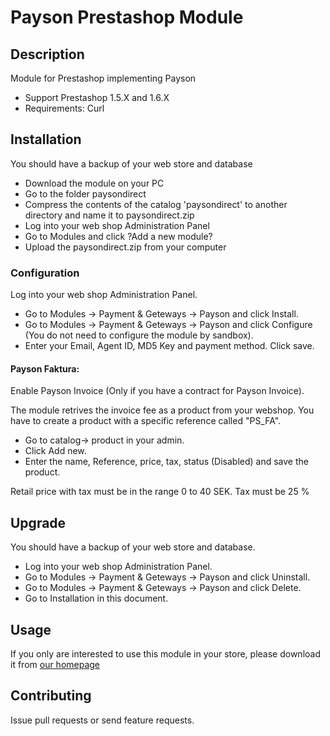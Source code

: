 # Payson Prestashop Module

## Description

Module for Prestashop implementing Payson
* Support 
Prestashop 1.5.X and 1.6.X
* Requirements: 
Curl

## Installation

You should have a backup of your web store and database 
* Download the module on your PC 
* Go to the folder paysondirect
* Compress the contents of the catalog 'paysondirect' to another directory and name it to paysondirect.zip
* Log into your web shop Administration Panel
* Go to Modules and click ?Add a new module?
* Upload the paysondirect.zip from your computer

### Configuration


Log into your web shop Administration Panel. 
* Go to Modules -> Payment & Geteways -> Payson and click Install.
* Go to Modules -> Payment & Geteways -> Payson and click Configure 
(You do not need to configure the module by sandbox).
* Enter your Email, Agent ID, MD5 Key and payment method. Click save.

#### Payson Faktura:
Enable Payson Invoice (Only if you have a contract for Payson Invoice).

The module retrives the invoice fee as a product from your webshop. You have to
create a product with a specific reference called "PS_FA".

* Go to catalog-> product in your admin.
* Click Add new.
* Enter the name, Reference, price, tax, status (Disabled) and save the product.

Retail price with tax must be in the range 0 to 40 SEK.
Tax must be 25 %

## Upgrade

You should have a backup of your web store and database.
* Log into your web shop Administration Panel. 
* Go to Modules -> Payment & Geteways -> Payson and click Uninstall.
* Go to Modules -> Payment & Geteways -> Payson and click Delete.
* Go to Installation in this document.

## Usage

If you only are interested to use this module in your store, please download it from [our homepage](https://www.payson.se/integration/moduler/prestashop)

## Contributing

Issue pull requests or send feature requests.